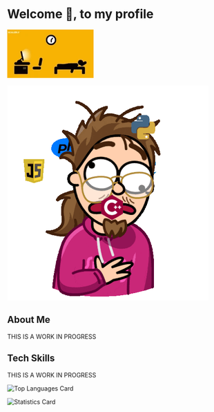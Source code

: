 # Welcome :wave:, to my profile

<p align="center" display="inline">

![Gif image of the hard life of a programmer](/images/hardLife.gif)

![Frazzled Programmer](/images/Programming.gif)

</p>

## About Me

THIS IS A WORK IN PROGRESS

## Tech Skills

THIS IS A WORK IN PROGRESS

![Top Languages Card](https://github-readme-stats.vercel.app/api/top-langs/?username=BaerLucky&theme=highcontrast&show)

![Statistics Card](https:/github-readme-stats.vercel.app/api/stats/?username=BaerLucky&theme=highcontrast&show)
